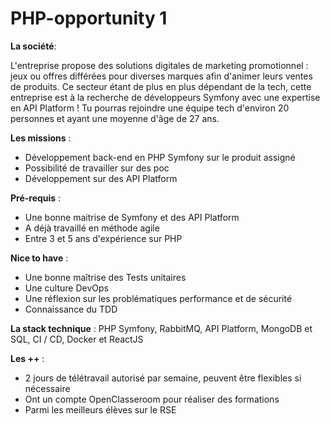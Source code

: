 # PHP-opportunity 1
**La société**:

L'entreprise propose des solutions digitales de marketing promotionnel : jeux ou offres différées pour diverses marques afin  d'animer leurs ventes de produits.
Ce secteur étant de plus en plus dépendant de la tech, cette entreprise est à la recherche de développeurs Symfony avec une expertise en API Platform ! Tu pourras rejoindre une équipe tech d'environ 20 personnes et ayant une moyenne d'âge de 27 ans. 

**Les missions** :

- Développement back-end en PHP Symfony sur le produit assigné
- Possibilité de travailler sur des poc
- Développement sur des API Platform

**Pré-requis** :

- Une bonne maitrise de Symfony et des API Platform
- A déjà travaillé en méthode agile
- Entre 3 et 5 ans d'expérience sur PHP

**Nice to have** :

- Une bonne maîtrise des Tests unitaires
- Une culture DevOps
- Une réflexion sur les problématiques performance et de sécurité
- Connaissance du TDD

**La stack technique** : PHP Symfony, RabbitMQ, API Platform, MongoDB et SQL, CI / CD, Docker et ReactJS

**Les ++** :

- 2 jours de télétravail autorisé par semaine, peuvent être flexibles si nécessaire
- Ont un compte OpenClasseroom pour réaliser des formations
- Parmi les meilleurs élèves sur le RSE
